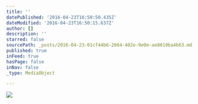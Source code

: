 ```yaml
---
title: ''
datePublished: '2016-04-23T16:50:50.435Z'
dateModified: '2016-04-23T16:50:15.637Z'
author: []
description: ''
starred: false
sourcePath: _posts/2016-04-23-01cf44b6-2664-402e-9e0e-ae8010ba4b63.md
published: true
inFeed: true
hasPage: false
inNav: false
_type: MediaObject

---
```

![](https://the-grid-user-content.s3-us-west-2.amazonaws.com/2a79c5ee-f22d-411f-a9a4-8415c685c1c9.jpg)